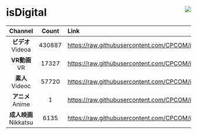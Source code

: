# isDigital <img align="right" src="https://img.shields.io/github/last-commit/CPCOM/isDigital"/>  
  
| Channel | Count | Link |  
| :-----: | :---: | :--- |  
|**ビデオ**<br />Videoa | 430887 | https://raw.githubusercontent.com/CPCOM/isDigital/main/Videoa.txt |  
|**VR動画**<br />VR | 17327 | https://raw.githubusercontent.com/CPCOM/isDigital/main/VR.txt |  
|**素人**<br />Videoc | 57720 | https://raw.githubusercontent.com/CPCOM/isDigital/main/Videoc.txt |  
|**アニメ**<br />Anime | 1 | https://raw.githubusercontent.com/CPCOM/isDigital/main/Anime.txt |  
|**成人映画**<br />Nikkatsu | 6135 | https://raw.githubusercontent.com/CPCOM/isDigital/main/Nikkatsu.txt |  